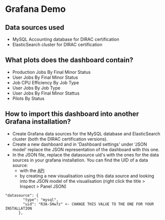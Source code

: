 # Grafana Demo

## Data sources used
- MySQL Accounting database for DIRAC certification
- ElasticSearch cluster for DIRAC certification

## What plots does the dashboard contain?
- Production Jobs By Final Minor Status
- User Jobs By Final Minor Status
- Job CPU Efficiency By Job Type
- User Jobs By Job Type
- User Jobs By Final Minor Stattus
- Pilots By Status

## How to import this dashboard into another Grafana installation?
- Create Grafana data sources for the MySQL database and ElasticSearch cluster (both the DIRAC certification versions).
- Create a new dashboard and in 'Dashboard settings' under 'JSON model' replace the JSON representation of the dashboard with this one.
- In the JSON file, replace the datasource uid's with the ones for the data sources in your grafana installation. You can find the UID of a data source:
    - with the [API](https://grafana.com/docs/grafana/latest/developers/http_api/data_source/)
    - by creating a new visualisation using this data source and looking into the JSON model of the visualisation (right click the title > Inspect > Panel JSON)

```
"datasource": {
        "type": "mysql",
        "uid": "R3A-SHw7z" <- CHANGE THIS VALUE TO THE ONE FOR YOUR INSTALLATION
      },
```
